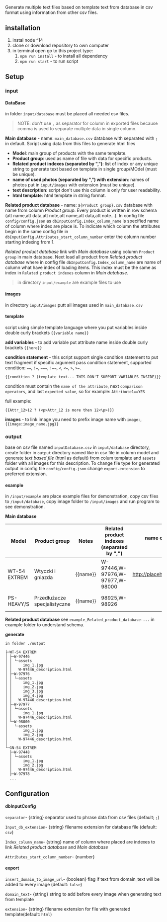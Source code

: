 Generate multiple text files based on template text from database in csv format using information from other csv files.

## installation

1. instal node ^14 
2. clone or download repository to own computer
3. in terminal open go to this project type:
   1. `npm run install` - to install all dependency
   2. `npm run start` - to run script

## Setup

### input

#### DataBase
in folder `input/database` must be placed all needed csv files.

>NOTE: don't use `,` as separator for column in exported files because comma is used to separate multiple data in single column.

**Main database** - name: `main_database.csv` database with separated with `;` in default. Script using data from this files to generate html files
 - **Model**: main group of products with the same template.
 - **Product group**: used as name of file with data for specific products.
 - **Related product indexes (separated by ",")**: list of index or any unique string to generate text based on template in single group/MOdel (must be unique).
 - **name of used photos (separated by ",") with extension**: names of photos put in `input/images` with extension (must be unique).
 - **text description**: script don't use this column is only for user readability.
 - **html template**: html template in string format.

**Related product database** - name: `${Product group}.csv` database with name from column *Product group*. Every product is written in row schema (att name,att data,att note,att name,att data,att note...). In config file `config/config.json` as `dbInputConfig.Index_column_name` is specified name of column where index are place is. To indicate which column the attributes begin in the same config file in `dbInputConfig.Attributes_start_column_number` enter the column number starting indexing from 1. 

*Related product database* link with *Main database* using column `Product group` in main database. Next load all product from *Related product database* where in config file `dbInputConfig.Index_column_name` are name of column what have index of loading items. This index must be the same as index in `Related product indexes` column in *Main database*. 

> in directory `input/example` are example files to use

#### images
in directory `input/images` putt all images used in `main_database.csv`

#### template 
script using simple template language where you put variables inside double curly brackets `{{variable name}}`

**add variables** - to add variable put attribute name inside double curly brackets ``{{here}}``

**condition statement** - this script support single condition statement to put text fragment if specific argument pass condition statement, supported condition: `==`, `!=`, `===`, `!==`, `<`, `<=`, `>`, `>=`.
```
{{condition ? (template text... THIS DON'T SUPPORT VARIABLES INSIDE)}}
```
condition must contain the `name of the attribute`, next `comparison operators`, and last `expected value`, so for example: `Attribute1==YES`

full example:
```
{{Attr_12>12 ? (<p>Attr_12 is more then 12<\p>)}}
```

**images** - to link image you need to prefix image name with `image:`, `{{image:image_name.jpg}}`

### output
base on csv file named `inputDatabase.csv` in `input/database` directory, create folder in `output` directory named like in csv file in column model and generate *text based file* (html as default) from colum template and `assets` folder with all images for this description. To change file type for generated output in config file `config/config.json` change `export.extension` to preferred extension.

#### example
in `/input/example` are place example files for demonstration, copy csv files to `/input/database`, copy image folder to `/input/images` and run program to see demonstration.

**Main database**

| Model        | Product group                | Notes    | Related product indexes (separated by ",") | name of used photos (separated by ",") with extension     | text description           | html template                                                       |
| ------------ | ---------------------------- | -------- | ------------------------------------------ | --------------------------------------------------------- | -------------------------- | ------------------------------------------------------------------- |
| WT-54 EXTREM | Wtyczki i gniazda            | {{name}} | W-97446,W-97976,W-97977,W-98000            | http://placehold.jp/420x350.png,http://placehold.jp/40... | {{Nazwa}} Lorem ipsum d... | `<section style="max-width:1000px;margin:auto"><h3>{{Nazwa}}</h...` |
| PS-HEAVY/S   | Przedłużacze specjalistyczne | {{name}} | 98925,W-98926                              |                                                           | {{Nazwa}} Lorem ipsum d... | `<section style="max-width:1000px;margin:auto"><h3>{{Nazwa}}</h...` |

**Related product database**
see `example_Related_product_database-...` in example folder to understand schema.

**generate**
```
in folder ./output

├─WT-54 EXTREM
│ ├─W-97446
│ │ └─assets
│ │     img_1.jpg
│ │   W-97446_description.html
│ ├─W-97976
│ │ └─assets
│ │     img_1.jpg
│ │     img_2.jpg
│ │     img_3.jpg
│ │     img_4.jpg
│ │   W-97446_description.html
│ ├─W-97977
│ │ └─assets
│ │     img_1.jpg
│ │   W-97446_description.html
│ └─W-98000
│   └─assets
│       img_1.jpg
│       img_2.jpg
│     W-97446_description.html
│
└─GN-54 EXTREM
  ├─W-97448
  │ └─assets
  │     img_1.jpg
  │     img_2.jpg
  │   W-97446_description.html
  ├─W-97978
  ...

```
## Configuration

#### dbInputConfig
`separator`- {string} separator used to phrase data from csv files (default; `;`)

`Input_db_extension`- {string} filename extension for database file  (default: `csv`)

`Index_column_name`- {string} name of column where placed are indexes to link *Related product database* and *Main database*

`Attributes_start_column_number`- {number} 


#### export
`insert_domain_to_image_url`- {boolean} flag if text from domain_text will be added to every image (default: `false`)

`domain_text`- {string} string to add before every image when generating text from template

`extension`- {string} filename extension for file with generated template(default: `html`)


